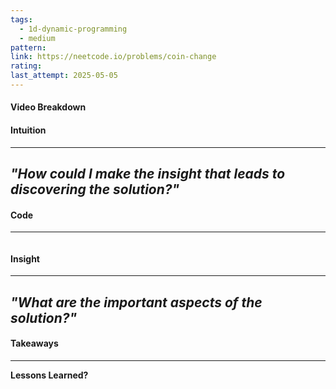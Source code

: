 ```yaml
---
tags:
  - 1d-dynamic-programming
  - medium
pattern: 
link: https://neetcode.io/problems/coin-change
rating: 
last_attempt: 2025-05-05
---
```

#### Video Breakdown


#### Intuition
---
_"How could I make the insight that leads to discovering the solution?"_
- 

#### Code
---

```python


```

#### Insight  
---
_"What are the important aspects of the solution?"_
- 

#### Takeaways
---
**Lessons Learned?**